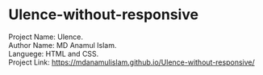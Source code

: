 # Ulence-without-responsive  
Project Name: Ulence.  
Author Name: MD Anamul Islam.  
Languege: HTML and CSS.  
Project Link: https://mdanamulislam.github.io/Ulence-without-responsive/
